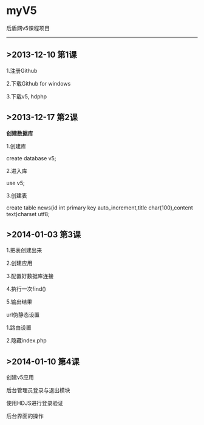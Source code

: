 myV5
====

后盾网v5课程项目

----------
## >2013-12-10 第1课 ##
1.注册Github

2.下载Github for windows

3.下载v5, hdphp

## >2013-12-17 第2课 ##
**创建数据库**

1.创建库
  
  create database v5;

2.进入库

  use v5;

3.创建表

  create table news(id int primary key auto_increment,title char(100),content text)charset utf8;
## >2014-01-03 第3课 ##
1.把表创建出来

2.创建应用

3.配置好数据库连接

4.执行一次find()

5.输出结果

url伪静态设置

1.路由设置

2.隐藏index.php

## >2014-01-10 第4课 ##
创建v5应用

后台管理员登录与退出模块

使用HDJS进行登录验证

后台界面的操作

